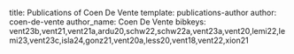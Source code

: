 title: Publications of Coen De Vente
template: publications-author
author: coen-de-vente
author_name: Coen De Vente
bibkeys: vent23b,vent21,vent21a,ardu20,schw22,schw22a,vent23a,vent20,lemi22,lemi23,vent23c,isla24,gonz21,vent20a,less20,vent18,vent22,xion21